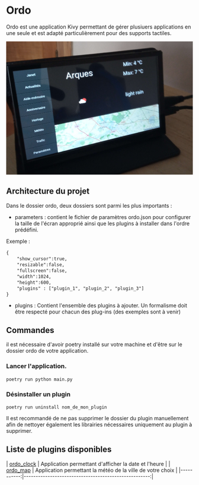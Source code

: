 # Ordo

Ordo est une application Kivy permettant de gérer plusiuers applications en une seule et est adapté particulièrement pour des supports tactiles.

![Présentation](img/presentation.jpg)

## Architecture du projet

Dans le dossier ordo, deux dossiers sont parmi les plus importants : 

- parameters : contient le fichier de paramètres ordo.json pour configurer la taille de l'écran approprié ainsi que les plugins à installer dans l'ordre prédéfini.

Exemple : 

```
{
    "show_cursor":true,
    "resizable":false,
    "fullscreen":false,
    "width":1024,
    "height":600,
    "plugins" : ["plugin_1", "plugin_2", "plugin_3"]
}
```

- plugins : Contient l'ensemble des plugins à ajouter. Un formalisme doit être respecté pour chacun des plug-ins (des exemples sont à venir)

## Commandes

il est nécessaire d'avoir poetry installé sur votre machine et d'être sur le dossier ordo de votre application.

### Lancer l'application.

```
poetry run python main.py
```

### Désinstaller un plugin

```
poetry run uninstall nom_de_mon_plugin
```

Il est recommandé de ne pas supprimer le dossier du plugin manuellement afin de nettoyer également les librairies nécessaires uniquement au plugin à supprimer.

## Liste de plugins disponibles

| [ordo_clock](https://github.com/juliengabryelewicz/ordo_clock) | Application permettant d'afficher la date et l'heure |
| [ordo_map](https://github.com/juliengabryelewicz/ordo_map) | Application permettant la météo de la ville de votre choix |
|-----------:|-----------------------------------------------------:|